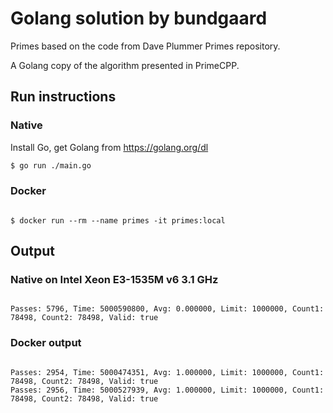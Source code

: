 # Golang solution by bundgaard

Primes based on the code from Dave Plummer Primes repository.

A Golang copy of the algorithm presented in PrimeCPP.

## Run instructions

### Native 

Install Go, get Golang from https://golang.org/dl

```bash 
$ go run ./main.go

``` 

### Docker

```

$ docker run --rm --name primes -it primes:local

``` 

## Output

### Native on Intel Xeon E3-1535M v6 3.1 GHz 

```

Passes: 5796, Time: 5000590800, Avg: 0.000000, Limit: 1000000, Count1: 78498, Count2: 78498, Valid: true

``` 

### Docker output

```

Passes: 2954, Time: 5000474351, Avg: 1.000000, Limit: 1000000, Count1: 78498, Count2: 78498, Valid: true
Passes: 2956, Time: 5000527939, Avg: 1.000000, Limit: 1000000, Count1: 78498, Count2: 78498, Valid: true
```
